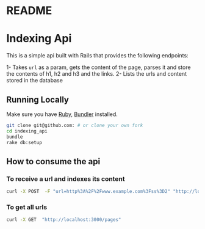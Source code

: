 # README

# Indexing Api

This is a simple api built with Rails that provides the following endpoints:

1- Takes `url` as a param, gets the content of the page, parses it and store the contents of h1, h2 and h3 and the links.
2- Lists the urls and content stored in the database

## Running Locally
Make sure you have [Ruby](https://www.ruby-lang.org), [Bundler](http://bundler.io) installed.

```sh
git clone git@github.com: # or clone your own fork
cd indexing_api
bundle
rake db:setup
```

## How to consume the api

### To receive a url and indexes its content
```sh
curl -X POST  -F "url=http%3A%2F%2Fwww.example.com%3Fss%3D2" "http://localhost:3000/pages"
```

### To get all urls
```sh
curl -X GET  "http://localhost:3000/pages"
```

